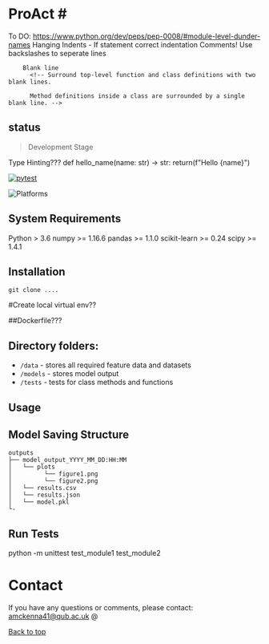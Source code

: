 # ProAct # <a name="TOP"></a>

To DO:
https://www.python.org/dev/peps/pep-0008/#module-level-dunder-names
Hanging Indents -
If statement correct indentation
Comments!
Use backslashes to seperate lines


<!-- # Correct:
# easy to match operators with operands
income = (gross_wages
          + taxable_interest
          + (dividends - qualified_dividends)
          - ira_deduction
          - student_loan_interest) -->

        Blank line
          <!-- Surround top-level function and class definitions with two blank lines.

          Method definitions inside a class are surrounded by a single blank line. -->

<!-- Imports:
# Wrong:
import sys, os
#correct
import os
import sys


Imports should be grouped in the following order:

Standard library imports.
Related third party imports.
Local application/library specific imports.
You should put a blank line between each group of imports.


Wildcard imports (from <module> import *) should be avoided, as they make it unclear which names are present in the namespace, confusing both readers and many automated tools

Module level "dunders" (i.e. names with two leading and two trailing underscores) such as __all__, __author__, __version__, etc. should be placed after the module docstring but before any import statements except from __future__ imports.


# Correct:
i = i + 1
# Wrong:
i=i+1

#Trailing Commas
# Correct:
FILES = [
    'setup.cfg',
    'tox.ini',
    ]
initialize(FILES,
           error=True,
           )

#Comments:
Comments that contradict the code are worse than no comments. Always make a priority of keeping the comments up-to-date when the code changes!

Comments should be complete sentences. The first word should be capitalized, unless it is an identifier that begins with a lower case letter (never alter the case of identifiers!).

#Naming conventions


Block comments generally consist of one or more paragraphs built out of complete sentences, with each sentence ending in a period.

Modules should have short, all-lowercase names. Underscores can be used in the module name if it improves readability. Python packages should also have short, all-lowercase names, although the use of underscores is discouraged.

Class names should normally use the CapWords convention.


Function names should be lowercase, with words separated by underscores as necessary to improve readability.

Variable names follow the same convention as function names.



Class names should follow the UpperCaseCamelCase convention
Python's built-in classes, however are typically lowercase words
Exception classes should end with (suffix) “Error”


Global variables should be all lowercase
Words in a global variable name should be separated by an underscore
It is preferable to use these variables inside one module only





Constants
Constants are usually defined on a module level and written in all capital letters with underscores separating words. Examples include MAX_OVERFLOW and TOTAL.


Comparisons to singletons like None should always be done with is or is not, never the equality operators.

# Correct:
if foo is not None:

Use exception chaining appropriately. In Python 3, "raise X from Y" should be used to indicate explicit replacement without losing the original traceback.

When catching exceptions, mention specific exceptions whenever possible instead of using a bare except: clause:



try:
    process_data()
except Exception as exc:
    raise DataProcessingFailedError(str(exc))

    Try ELSE !

    # Correct:
try:
    value = collection[key]
except KeyError:
    return key_not_found(key)
else:
    return handle_value(value)


    Be consistent in return statements. Either all return statements in a function should return an expression, or none of them should. If any return statement returns an expression, any return statements where no value is returned should explicitly state this as return None, and an explicit return statement should be present at the end of the function (if reachable):

    # Correct:

    def foo(x):
        if x >= 0:
            return math.sqrt(x)
        else:
            return None

use str.startswith and str.endswith instread of str[:3]
# Correct:
if foo.startswith('bar'):

USE# Correct:
if not seq:
if seq:

instead of

# Wrong:
if len(seq):
if not len(seq): -->
## status
> Development Stage

Type Hinting???
def hello_name(name: str) -> str:
    return(f"Hello {name}")

[![pytest](https://github.com/ray-project/tune-sklearn/workflows/Development/badge.svg)](https://github.com/ray-project/tune-sklearn/actions?query=workflow%3A%22Development%22)

![Platforms](https://img.shields.io/badge/platforms-linux%2C%20macOS%2C%20Windows-green)

## System Requirements ##

Python > 3.6
numpy >= 1.16.6
pandas >= 1.1.0
scikit-learn >= 0.24
scipy >= 1.4.1



## Installation ##
```
git clone ....
```

#Create local virtual env??


##Dockerfile???

## Directory folders:

* `/data` - stores all required feature data and datasets
* `/models` - stores model output
* `/tests` - tests for class methods and functions


## Usage ##


## Model Saving Structure ##

```
outputs
├── model_output_YYYY_MM_DD:HH:MM
│   └── plots         
│         └── figure1.png
│         └── figure2.png
│   └── results.csv
│   └── results.json
│   └── model.pkl
└-
```

## Run Tests
python -m unittest test_module1 test_module2


# Contact

If you have any questions or comments, please contact: amckenna41@qub.ac.uk @

[Back to top](#TOP)

<!--
#Put all data in data folder - each dataset has to be in the form:

Name: Sequence: Target

rename to

ProTSAR
ProtSAR  
ProPhySAR
ProDescSAR
ActSeqR


#downloading and importing PyBioMed:
 curl -LJO https://github.com/gadsbyfly/PyBioMed/archive/master.zip
 unzip PyBioMed-master.zip
 rm -r PyBioMed-master.zip
 mv PyBioMed-master PyBioMed



Import Dataset -> Calculate AAI for all sequences -> Calcualte descriptors from dataset ->
Build predictive modles -> Output Results


#check using standardscaler correctly;

from numpy import asarray
from sklearn.preprocessing import StandardScaler
# define data
data = asarray([[100, 0.001],
				[8, 0.05],
				[50, 0.005],
				[88, 0.07],
				[4, 0.1]])
print(data)
# define standard scaler
scaler = StandardScaler()
# transform data
scaled = scaler.fit_transform(data)
print(scaled) -->
